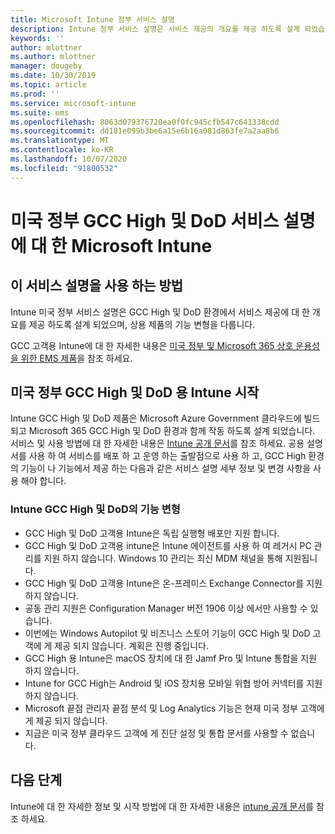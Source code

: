 ```yaml
---
title: Microsoft Intune 정부 서비스 설명
description: Intune 정부 서비스 설명은 서비스 제공의 개요를 제공 하도록 설계 되었습니다.
keywords: ''
author: mlottner
ms.author: mlottner
manager: dougeby
ms.date: 10/30/2019
ms.topic: article
ms.prod: ''
ms.service: microsoft-intune
ms.suite: ems
ms.openlocfilehash: 8063d079376720ea0f0fc945cfb547c641338cdd
ms.sourcegitcommit: dd181e099b3be6a15e6b16a081d863fe7a2aa8b6
ms.translationtype: MT
ms.contentlocale: ko-KR
ms.lasthandoff: 10/07/2020
ms.locfileid: "91800532"
---
```

# <a name="microsoft-intune-for-us-government-gcc-high-and-dod-service-description"></a>미국 정부 GCC High 및 DoD 서비스 설명에 대 한 Microsoft Intune

## <a name="how-to-use-this-service-description"></a>이 서비스 설명을 사용 하는 방법

Intune 미국 정부 서비스 설명은 GCC High 및 DoD 환경에서 서비스 제공에 대 한 개요를 제공 하도록 설계 되었으며, 상용 제품의 기능 변형을 다룹니다.

GCC 고객용 Intune에 대 한 자세한 내용은 [미국 정부 및 Microsoft 365 상호 운용성을 위한 EMS 제품](ems-govt-service-description.md#ems-offers-for-us-government-and-microsoft-365-interoperability)을 참조 하세요.

## <a name="get-started-with-intune-for-us-government-gcc-high-and-dod"></a>미국 정부 GCC High 및 DoD 용 Intune 시작

Intune GCC High 및 DoD 제품은 Microsoft Azure Government 클라우드에 빌드되고 Microsoft 365 GCC High 및 DoD 환경과 함께 작동 하도록 설계 되었습니다. 서비스 및 사용 방법에 대 한 자세한 내용은 [Intune 공개 문서](/intune/)를 참조 하세요. 공용 설명서를 사용 하 여 서비스를 배포 하 고 운영 하는 출발점으로 사용 하 고, GCC High 환경의 기능이 나 기능에서 제공 하는 다음과 같은 서비스 설명 세부 정보 및 변경 사항을 사용 해야 합니다.

### <a name="feature-variations-in-intune-gcc-high-and-dod"></a>Intune GCC High 및 DoD의 기능 변형

- GCC High 및 DoD 고객용 Intune은 독립 실행형 배포만 지원 합니다.
- GCC High 및 DoD 고객용 intune은 Intune 에이전트를 사용 하 여 레거시 PC 관리를 지원 하지 않습니다. Windows 10 관리는 최신 MDM 채널을 통해 지원됩니다.
- GCC High 및 DoD 고객용 Intune은 온-프레미스 Exchange Connector를 지원 하지 않습니다.
- 공동 관리 지원은 Configuration Manager 버전 1906 이상 에서만 사용할 수 있습니다.
- 이번에는 Windows Autopilot 및 비즈니스 스토어 기능이 GCC High 및 DoD 고객에 게 제공 되지 않습니다. 계획은 진행 중입니다.
- GCC High 용 Intune은 macOS 장치에 대 한 Jamf Pro 및 Intune 통합을 지원 하지 않습니다.
- Intune for GCC High는 Android 및 iOS 장치용 모바일 위협 방어 커넥터를 지원 하지 않습니다.
- Microsoft 끝점 관리자 끝점 분석 및 Log Analytics 기능은 현재 미국 정부 고객에 게 제공 되지 않습니다.
- 지금은 미국 정부 클라우드 고객에 게 진단 설정 및 통합 문서를 사용할 수 없습니다.

## <a name="next-steps"></a>다음 단계
Intune에 대 한 자세한 정보 및 시작 방법에 대 한 자세한 내용은 [intune 공개 문서](/intune/index)를 참조 하세요.